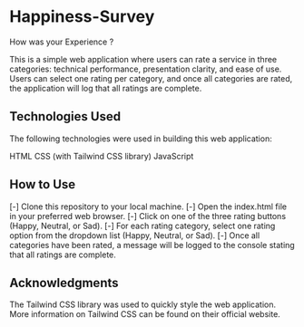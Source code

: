 # Happiness-Survey
How was your Experience ?

This is a simple web application where users can rate a service in three categories: technical performance, presentation clarity, and ease of use. Users can select one rating per category, and once all categories are rated, the application will log that all ratings are complete.

## Technologies Used
The following technologies were used in building this web application:

HTML
CSS (with Tailwind CSS library)
JavaScript

## How to Use
[-] Clone this repository to your local machine.
[-] Open the index.html file in your preferred web browser.
[-] Click on one of the three rating buttons (Happy, Neutral, or Sad).
[-] For each rating category, select one rating option from the dropdown list (Happy, Neutral, or Sad).
[-] Once all categories have been rated, a message will be logged to the console stating that all ratings are complete.

## Acknowledgments
The Tailwind CSS library was used to quickly style the web application. More information on Tailwind CSS can be found on their official website.
